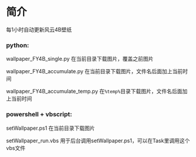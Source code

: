 # 简介
每1小时自动更新风云4B壁纸

### python:

wallpaper_FY4B_single.py 在当前目录下载图片，覆盖之前图片

wallpaper_FY4B_accumulate.py 在当前目录下载图片，文件名后面加上当前时间

wallpaper_FY4B_accumulate_temp.py 在`%temp%`目录下载图片，文件名后面加上当前时间

### powershell + vbscript:

setWallpaper.ps1 在当前目录下载图片

setWallpaper_run.vbs 用于后台调用setWallpaper.ps1，可以在Task里调用这个vbs文件
